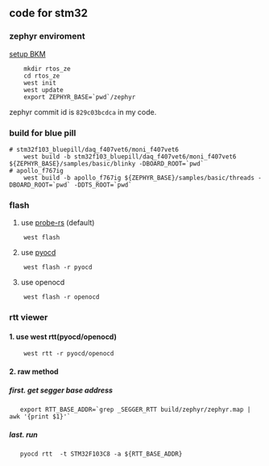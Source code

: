 ## code for stm32

### zephyr enviroment

[setup BKM](https://docs.zephyrproject.org/latest/develop/getting_started/index.html)

```shell
    mkdir rtos_ze
    cd rtos_ze
    west init
    west update
    export ZEPHYR_BASE=`pwd`/zephyr
```
zephyr commit id is `829c03bcdca` in my code.

### build for blue pill

```shell
# stm32f103_bluepill/daq_f407vet6/moni_f407vet6
    west build -b stm32f103_bluepill/daq_f407vet6/moni_f407vet6 ${ZEPHYR_BASE}/samples/basic/blinky -DBOARD_ROOT=`pwd`
# apollo_f767ig 
    west build -b apollo_f767ig ${ZEPHYR_BASE}/samples/basic/threads -DBOARD_ROOT=`pwd` -DDTS_ROOT=`pwd`
```

### flash

1. use [probe-rs](https://probe.rs) (default)

```shell
    west flash
```

2. use [pyocd](https://pyocd.io)

```shell
    west flash -r pyocd
```

3. use openocd

```shell
    west flash -r openocd
```

### rtt viewer

#### 1. use west rtt(pyocd/openocd)

```shell
    west rtt -r pyocd/openocd
```

#### 2. raw method

##### first. get segger base address

```shell
   export RTT_BASE_ADDR=`grep _SEGGER_RTT build/zephyr/zephyr.map | awk '{print $1}'`
   ```

##### last. run

```shell
   pyocd rtt  -t STM32F103C8 -a ${RTT_BASE_ADDR}
```
